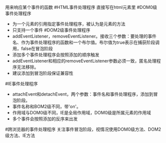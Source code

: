 用来响应某个事件的函数
#HTML事件处理程序
直接写在html元素里
#DOM0级事件处理程序
* 为一个元素的引用指定事件处理程序，被认为是元素的方法
* 只支持一个事件
#DOM2级事件处理程序
* addEventListener，removeEventListener。接收三个参数：要处理的事件名、作为事件处理程序的函数和一个布尔值。布尔值为true表示在捕获阶段调用，false在冒泡阶段
* 添加多个事件处理程序会按照添加的顺序触发
* addEventListener和相应的removeEventListener参数必须一致，匿名处理程序无法移除。
* 建议添加到冒泡阶段保证兼容性

#IE事件处理程序
* attachEvent和detachEvent，两个参数：事件名和事件处理程序，添加到冒泡阶段。
* 事件名称和BOM2级不同，带'on'。
* 作用域与DOM0级不同，IE是全局作用域，DOM0级是所属元素的作用域
* 多个事件会按照添加的反序来出发

#跨浏览器的事件处理程序
关注事件冒泡阶段，视情况使用DOM0级方法、DOM2级方法、IE方法